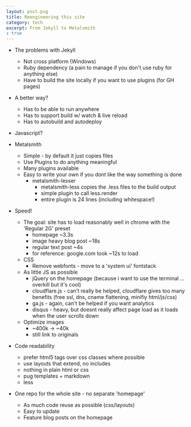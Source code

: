 ```yaml
---
layout: post.pug
title: Reengineering this site
category: tech
excerpt: From Jekyll to Metalsmith
: true
---
```



* The problems with Jekyll
    * Not cross platform (Windows)
    * Ruby dependency (a pain to manage if you don't use ruby for anything else)
    * Have to build the site locally if you want to use plugins (for GH pages)

* A better way?
    * Has to be able to run anywhere
    * Has to support build w/ watch & live reload
    * Has to autobuild and autodeploy

* Javascript?
* Metalsmith
    * Simple - by default it just copies files
    * Use Plugins to do anything meaningful
    * Many plugins available
    * Easy to write your own if you dont like the way something is done
        * metalsmith-lesser
            * metalsmith-less copies the .less files to the build output
            * simple plugin to call less.render
            * entire plugin is 24 lines (including whitespace!)
* Speed!
    * The goal: site has to load reasonably well in chrome with the 'Regular 2G' preset
        * homepage ~3.3s
        * image heavy blog post ~18s
        * regular text post ~4s
        * for reference: google.com took ~12s to load
    * CSS
        * Remove webfonts - move to a 'system ui' fontstack
    * As little JS as possible
        * jQuery on the homepage (because i want to use the terminal ... overkill but it's cool)
        * cloudflare.js - can't really be helped, cloudflare gives too many benefits (free ssl, dns, cname flattening, minifiy html/js/css)
        * ga.js - again, can't be helped if you want analytics
        * disqus - heavy, but doesnt really affect page load as it loads when the user scrolls down
    * Optimize images
        * ~400k -> ~40k
        * still link to originals

* Code readability
    * prefer html5 tags over css classes where possible
    * use layouts that extend, no includes
    * nothing in plain html or css
    * pug templates + markdown
    * less


* One repo for the whole site - no separate 'homepage'
    * As much code reuse as possible (css/layouts)
    * Easy to update
    * Feature blog posts on the homepage